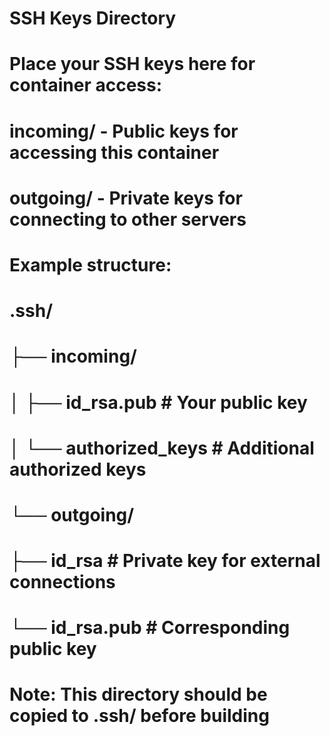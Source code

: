 # SSH Keys Directory
# 
# Place your SSH keys here for container access:
#
# incoming/     - Public keys for accessing this container
# outgoing/     - Private keys for connecting to other servers
#
# Example structure:
# .ssh/
# ├── incoming/
# │   ├── id_rsa.pub      # Your public key
# │   └── authorized_keys # Additional authorized keys
# └── outgoing/
#     ├── id_rsa         # Private key for external connections
#     └── id_rsa.pub     # Corresponding public key
#
# Note: This directory should be copied to .ssh/ before building
